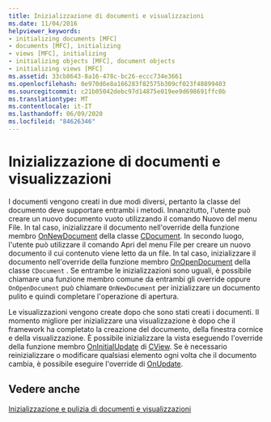 ```yaml
---
title: Inizializzazione di documenti e visualizzazioni
ms.date: 11/04/2016
helpviewer_keywords:
- initializing documents [MFC]
- documents [MFC], initializing
- views [MFC], initializing
- initializing objects [MFC], document objects
- initializing views [MFC]
ms.assetid: 33cb8643-8a16-478c-bc26-eccc734e3661
ms.openlocfilehash: 0e970d6e8a166283f82575b309cf023f48899403
ms.sourcegitcommit: c21b05042debc97d14875e019ee9d698691ffc0b
ms.translationtype: MT
ms.contentlocale: it-IT
ms.lasthandoff: 06/09/2020
ms.locfileid: "84626346"
---
```

# <a name="initializing-documents-and-views"></a>Inizializzazione di documenti e visualizzazioni

I documenti vengono creati in due modi diversi, pertanto la classe del documento deve supportare entrambi i metodi. Innanzitutto, l'utente può creare un nuovo documento vuoto utilizzando il comando Nuovo del menu File. In tal caso, inizializzare il documento nell'override della funzione membro [OnNewDocument](reference/cdocument-class.md#onnewdocument) della classe [CDocument](reference/cdocument-class.md). In secondo luogo, l'utente può utilizzare il comando Apri del menu File per creare un nuovo documento il cui contenuto viene letto da un file. In tal caso, inizializzare il documento nell'override della funzione membro [OnOpenDocument](reference/cdocument-class.md#onopendocument) della classe `CDocument` . Se entrambe le inizializzazioni sono uguali, è possibile chiamare una funzione membro comune da entrambi gli override oppure `OnOpenDocument` può chiamare `OnNewDocument` per inizializzare un documento pulito e quindi completare l'operazione di apertura.

Le visualizzazioni vengono create dopo che sono stati creati i documenti. Il momento migliore per inizializzare una visualizzazione è dopo che il framework ha completato la creazione del documento, della finestra cornice e della visualizzazione. È possibile inizializzare la vista eseguendo l'override della funzione membro [OnInitialUpdate](reference/cview-class.md#oninitialupdate) di [CView](reference/cview-class.md). Se è necessario reinizializzare o modificare qualsiasi elemento ogni volta che il documento cambia, è possibile eseguire l'override di [OnUpdate](reference/cview-class.md#onupdate).

## <a name="see-also"></a>Vedere anche

[Inizializzazione e pulizia di documenti e visualizzazioni](initializing-and-cleaning-up-documents-and-views.md)
